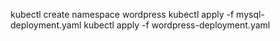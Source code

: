 kubectl create namespace wordpress
kubectl apply -f mysql-deployment.yaml
kubectl apply -f wordpress-deployment.yaml


